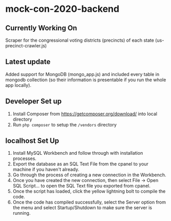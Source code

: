 # mock-con-2020-backend
## Currently Working On ##
Scraper for the congressional voting districts (precincts) of each state (us-precinct-crawler.js)

## Latest update ##
Added support for MongoDB (mongo_app.js) and included every table in mongodb collection (so their information is presentable if you run the whole app locally).

## Developer Set up ##
1. Install Composer from https://getcomposer.org/download/ into local directory
2. Run `php composer` to setup the `/vendors` directory

## localhost Set Up ##
1. Install MySQL Workbench and follow through with installation processes.
2. Export the database as an SQL Text File from the cpanel to your machine if you haven't already.
3. Go through the process of creating a new connection in the Workbench.
4. Once you have created the new connection, then select File -> Open SQL Script... to open the SQL Text file you exported from cpanel.
5. Once the script has loaded, click the yellow lightning bolt to compile the code.
6. Once the code has compiled successfully, select the Server option from the menu and select Startup/Shutdown to make sure the server is running.
